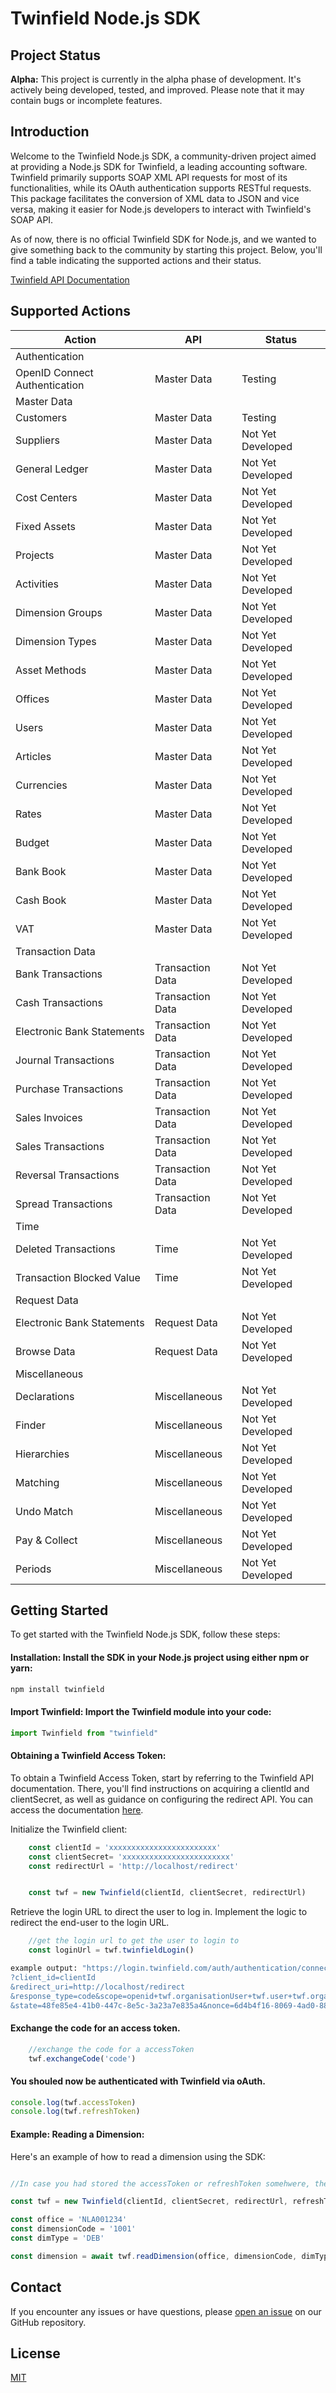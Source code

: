 # Twinfield Node.js SDK

## Project Status

**Alpha:** This project is currently in the alpha phase of development. It's actively being developed, tested, and improved. Please note that it may contain bugs or incomplete features.

## Introduction

Welcome to the Twinfield Node.js SDK, a community-driven project aimed at providing a Node.js SDK for Twinfield, a leading accounting software. Twinfield primarily supports SOAP XML API requests for most of its functionalities, while its OAuth authentication supports RESTful requests. This package facilitates the conversion of XML data to JSON and vice versa, making it easier for Node.js developers to interact with Twinfield's SOAP API.

As of now, there is no official Twinfield SDK for Node.js, and we wanted to give something back to the community by starting this project. Below, you'll find a table indicating the supported actions and their status.

[Twinfield API Documentation ](https://accounting.twinfield.com/webservices/documentation/#/ApiReference)
## Supported Actions

| Action                            | API                | Status            |
| --------------------------------- | ------------------- | ---------------- |
| Authentication                    |                    |                   |
| OpenID Connect Authentication     | Master Data        | Testing           |
| Master Data                       |                    |                   |
| Customers                         | Master Data        | Testing           |
| Suppliers                         | Master Data        | Not Yet Developed |
| General Ledger                    | Master Data        | Not Yet Developed |
| Cost Centers                      | Master Data        | Not Yet Developed |
| Fixed Assets                      | Master Data        | Not Yet Developed |
| Projects                          | Master Data        | Not Yet Developed |
| Activities                        | Master Data        | Not Yet Developed |
| Dimension Groups                  | Master Data        | Not Yet Developed |
| Dimension Types                   | Master Data        | Not Yet Developed |
| Asset Methods                     | Master Data        | Not Yet Developed |
| Offices                           | Master Data        | Not Yet Developed |
| Users                             | Master Data        | Not Yet Developed |
| Articles                          | Master Data        | Not Yet Developed |
| Currencies                        | Master Data        | Not Yet Developed |
| Rates                             | Master Data        | Not Yet Developed |
| Budget                            | Master Data        | Not Yet Developed |
| Bank Book                         | Master Data        | Not Yet Developed |
| Cash Book                         | Master Data        | Not Yet Developed |
| VAT                               | Master Data        | Not Yet Developed |
| Transaction Data                  |                    |                   |
| Bank Transactions                 | Transaction Data   | Not Yet Developed |
| Cash Transactions                 | Transaction Data   | Not Yet Developed |
| Electronic Bank Statements         | Transaction Data   | Not Yet Developed |
| Journal Transactions               | Transaction Data   | Not Yet Developed |
| Purchase Transactions             | Transaction Data   | Not Yet Developed |
| Sales Invoices                    | Transaction Data   | Not Yet Developed |
| Sales Transactions                | Transaction Data   | Not Yet Developed |
| Reversal Transactions             | Transaction Data   | Not Yet Developed |
| Spread Transactions               | Transaction Data   | Not Yet Developed |
| Time                              |                    |                   |
| Deleted Transactions              | Time               | Not Yet Developed |
| Transaction Blocked Value         | Time               | Not Yet Developed |
| Request Data                      |                    |                   |
| Electronic Bank Statements         | Request Data       | Not Yet Developed |
| Browse Data                       | Request Data       | Not Yet Developed |
| Miscellaneous                     |                    |                   |
| Declarations                      | Miscellaneous      | Not Yet Developed |
| Finder                            | Miscellaneous      | Not Yet Developed |
| Hierarchies                        | Miscellaneous      | Not Yet Developed |
| Matching                          | Miscellaneous      | Not Yet Developed |
| Undo Match                        | Miscellaneous      | Not Yet Developed |
| Pay & Collect                     | Miscellaneous      | Not Yet Developed |
| Periods                           | Miscellaneous      | Not Yet Developed |


## Getting Started

To get started with the Twinfield Node.js SDK, follow these steps:


#### Installation: Install the SDK in your Node.js project using either npm or yarn:

```bash
npm install twinfield
```

#### Import Twinfield: Import the Twinfield module into your code:
```javascript
import Twinfield from "twinfield"
```

#### Obtaining a Twinfield Access Token:
To obtain a Twinfield Access Token, start by referring to the Twinfield API documentation. 
There, you'll find instructions on acquiring a clientId and clientSecret, as well as guidance on configuring the redirect API. You can access the documentation [here](https://accounting.twinfield.com/webservices/documentation/#/ApiReference/Authentication/OpenIdConnect#General-information).

Initialize the Twinfield client:
```javascript
    const clientId = 'xxxxxxxxxxxxxxxxxxxxxxxx'
    const clientSecret= 'xxxxxxxxxxxxxxxxxxxxxxxx'
    const redirectUrl = 'http://localhost/redirect'


    const twf = new Twinfield(clientId, clientSecret, redirectUrl)
```

Retrieve the login URL to direct the user to log in.
Implement the logic to redirect the end-user to the login URL.
```javascript
    //get the login url to get the user to login to
    const loginUrl = twf.twinfieldLogin()
```
```bash
example output: "https://login.twinfield.com/auth/authentication/connect/authorize
?client_id=clientId
&redirect_uri=http://localhost/redirect
&response_type=code&scope=openid+twf.organisationUser+twf.user+twf.organisation+offline_access
&state=48fe85e4-41b0-447c-8e5c-3a23a7e835a4&nonce=6d4b4f16-8069-4ad0-88ee-49952043e68d"
```

#### Exchange the code for an access token.

```javascript
    //exchange the code for a accessToken
    twf.exchangeCode('code')
```

#### You shouled now be authenticated with Twinfield via oAuth.
```javascript
console.log(twf.accessToken)
console.log(twf.refreshToken)
```



#### Example: Reading a Dimension:
Here's an example of how to read a dimension using the SDK:

```javascript

//In case you had stored the accessToken or refreshToken somehwere, then you can initialise by passing through the refreshtoken and the accessToken

const twf = new Twinfield(clientId, clientSecret, redirectUrl, refreshToken, accessToken)

const office = 'NLA001234'
const dimensionCode = '1001'
const dimType = 'DEB'

const dimension = await twf.readDimension(office, dimensionCode, dimTyp)
```

## Contact

If you encounter any issues or have questions, please [open an issue](https://github.com/jimzor/twinfield-js/issues) on our GitHub repository.

## License

[MIT](LICENSE.md)